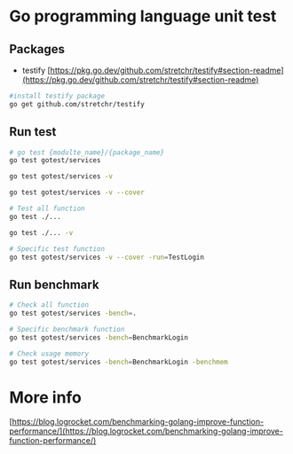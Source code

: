 # Go programming language unit test

## Packages

- testify [https://pkg.go.dev/github.com/stretchr/testify#section-readme](https://pkg.go.dev/github.com/stretchr/testify#section-readme)

``` bash
#install testify package
go get github.com/stretchr/testify
```

## Run test
``` bash
# go test {modulte_name}/{package_name}
go test gotest/services

go test gotest/services -v

go test gotest/services -v --cover

# Test all function
go test ./...

go test ./... -v

# Specific test function
go test gotest/services -v --cover -run=TestLogin
```

## Run benchmark
``` bash
# Check all function
go test gotest/services -bench=.

# Specific benchmark function
go test gotest/services -bench=BenchmarkLogin

# Check usage memory
go test gotest/services -bench=BenchmarkLogin -benchmem
```

# More info
[https://blog.logrocket.com/benchmarking-golang-improve-function-performance/](https://blog.logrocket.com/benchmarking-golang-improve-function-performance/)